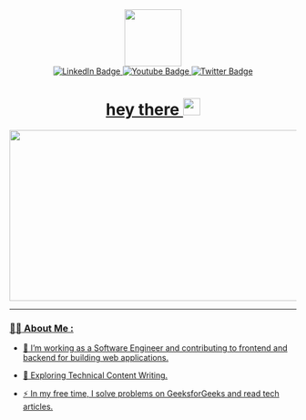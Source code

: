 <div id="header" align="center">
<img src="https://media.giphy.com/media/M9gbBd9nbDrOTu1Mqx/giphy.gif" width="100"/> 
<div id="badges">
<a href="https://www.linkedin.com/feed/">
<img src="https://img.shields.io/badge/LinkedIn-blue?style=for-the-badge&logo=linkedin&logoColor=white" alt="LinkedIn Badge"/>
<a href="https://www.youtube.com/watch?v=9gTw2EDkaDQ">
<img src="https://img.shields.io/badge/YouTube-red?style=for-the-badge&logo=youtube&logoColor=white" alt="Youtube Badge"/>
<a href="https://twitter.com/home">
<img src="https://img.shields.io/badge/Twitter-blue?style=for-the-badge&logo=twitter&logoColor=white" alt="Twitter Badge"/>
</div>
<img src="https://komarev.com/ghpvc/?username=80Duce&style=flat-square&color=blue" alt=""/>
 <h1>
  hey there
  <img src="https://media.giphy.com/media/hvRJCLFzcasrR4ia7z/giphy.gif" width="30px"/>
</h1>
 <div align="left">
  <img src="https://media.giphy.com/media/dWesBcTLavkZuG35MI/giphy.gif" width="600" height="300"/>
  
  
  
  
---
  
### :woman_technologist: About Me :
 
- :telescope: I’m working as a Software Engineer and contributing to frontend and backend for building web applications.

- :seedling: Exploring Technical Content Writing.

- :zap: In my free time, I solve problems on GeeksforGeeks and read tech articles.


 
</div>
 

</div>



<!---
80Duce/80Duce is a ✨ special ✨ repository because its `README.md` (this file) appears on your GitHub profile.
You can click the Preview link to take a look at your changes.
--->
